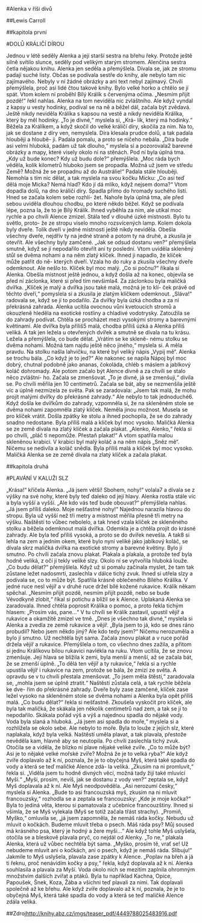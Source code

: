 ﻿#Alenka v říši divů

##Lewis Carroll

##kapitola první

#DOLŮ KRÁLIČÍ DÍROU

Jednou v létě seděly Alenka a její starší sestra na břehu řeky. Protože ještě silně svítilo slunce, seděly pod velikým starým stromem. Alenčina sestra četla nějakou knihu. Alenka jen seděla a přemýšlela. Dívala se, jak ze stromu padají suché listy.
Občas se podívala sestře do knihy, ale nebylo tam nic zajímavého. Nebyly v ní žádné obrázky a ani text nebyl zajímavý. Chvíli přemýšlela, proč asi lidé čtou takové knihy. Bylo velké horko a chtělo se jí spát. Vtom kolem ní proběhl Bílý Králík s červenýma očima.
„Nesmím přijít pozdě!“ řekl nahlas. Alenka na tom neviděla nic zvláštního. Ale když vyndal z kapsy u vesty hodinky, podíval se na ně a běžel dál, začala být zvědavá. Ještě nikdy neviděla Králíka s kapsou na vestě a nikdy neviděla Králíka, který by měl hodinky. „To je divné,“ myslela si, „Krá- lík, který má hodinky.“ Běžela za Králíkem, a když skočil do velké králičí díry, skočila za ním. Na to, jak se dostane z díry ven, nemyslela.
Díra klesala prudce dolů, a tak padala hlouběji a hloubě- ji. Padala pomalu, a proto se ničeho nebála. „Díra bude asi velmi hluboká, padám už tak dlouho,“ myslela si a pozorovala2 barevné obrázky a mapy, které visely okolo ní na stěnách. Pod ní byla úplná tma. „Kdy už bude konec? Kdy už budu dole?“ přemýšlela. „Moc ráda bych věděla, kolik kilometrů hluboko jsem se propadla. Možná už jsem ve středu Země? Možná že se propadnu až do Austrálie!“ Padala stále hlouběji. Nemohla s tím nic dělat, a tak myslela na svou kočku Micku: „Co asi teď dělá moje Micka? Nemá hlad? Kdo jí dá mlíko, když nejsem doma?“ Vtom dopadla dolů, na dno králičí díry. Spadla přímo do hromady suchého listí. Hned se začala kolem sebe rozhlí- žet. Nahoře byla úplná tma, ale před sebou uviděla dlouhou chodbu, po které někdo běžel. Když se podívala lépe, pozna la, že to je Bílý Králík. Ihned vyběhla za ním, ale utíkal moc rychle a po chvíli Alence zmizel. Stála teď v dlouhé úzké místnosti. Bylo tu světlo, proto- že ze stropu viselo mnoho rozsvícených lamp. Kolem dokola byly dveře. Tolik dveří v jedné místnosti ještě nikdy neviděla. Obešla všechny dveře, nejdřív ty na jedné straně a potom ty na druhé, a zkusila je otevřít. Ale všechny byly zamčené. „Jak se odsud dostanu ven?“ přemýšlela smutně, když se jí nepodařilo otevřít ani ty poslední.
Vtom uviděla skleněný stůl se dvěma nohami a na něm zlatý klíček. Ihned ji napadlo, že klíček může patřit do ně- kterých dveří. Vzala ho do ruky a zkusila všechny dveře odemknout. Ale nešlo to. Klíček byl moc malý. „Co si počnu?“ říkala si Alenka. Obešla místnost ještě jednou, a když došla až na konec, objevila se před ní záclonka, které si před tím nevšimla4. Za záclonkou byla maličká dvířka.
„Klíček je malý a dvířka jsou také malá, možná je to klí- ček právě od těchto dveří,“ pomyslela si a zkusila je zlatým klíčkem odemknout. „Sláva!“ radovala se, když se jí to podařilo. Za dvířky byla úzká chodba a za ní překrásná zahrada. Alenka ucítila ovocnou vůni kvetoucích stromů a okouzleně hleděla na exotické rostliny a chladivé vodotrysky. Zatoužila se do zahrady podívat. Chtěla se procházet mezi vysokými stromy a barevnými květinami. Ale dvířka byla příliš5 malá, chodba příliš úzká a Alenka příliš veliká. A tak jen ležela u otevřených dvířek a smutně se dívala na tu krásu. Ležela a přemýšlela, co bude dělat. „Vrátím se ke skleně- nému stolku se dvěma nohami. Možná tam najdu ještě něco jiného,“ myslela si. A měla pravdu. Na stolku našla lahvičku, na které byl veliký nápis „Vypij mě“. Alenka se trochu bála. „Co když je to jed?“ Ale nakonec se napila Nápoj byl moc dobrý, chutnal podobně jako ananas, čokoláda, chléb s máslem a jablkový koláč dohromady. Ale potom začalo být Alence divně a za chvíli se stalo něco zvláštní- ho. Začala se zmenšovat. „To je divné, já se zmenšuji,“ divila se. Po chvíli měřila jen 10 centimetrů. Začala se bát, aby se nezmenšila ještě víc a úplně nezmizela ze světa. Pak se zaradovala: „Jsem tak malá, že mohu projít malými dvířky do překrásné zahrady.“ Ale nebylo to tak jednoduché6. Když došla ke dvířkům do zahrady, vzpomněla si, že na skleněném stole se dvěma nohami zapomněla zlatý klíček. Neměla jinou možnost. Musela se pro klíček vrátit. Došla zpátky ke stolu a ihned pochopila, že se do zahrady snadno nedostane. Byla příliš malá a klíček byl moc vysoko. Maličká Alenka se ze země dívala na zlatý klíček a začala plakat. „Alenko, Alenko,“ řekla si po chvíli, „pláč ti nepomůže. Přestaň plakat!“ A vtom spatřila malou skleněnou krabici. V krabici byl malý koláč a na něm nápis „Sněz mě“. Ničemu se nedivila a koláč snědla. Byla příliš malá a klíček byl moc vysoko. Maličká Alenka se ze země dívala na zlatý klíček a začala plakat.

##kapitola druhá

#PLAVÁNÍ V KALUŽI SLZ

 „Krása!“ křičela Alenka. „Já jsem větší! Sbohem, nohy!“ volala7 a dívala se z výšky na své nohy, které byly teď daleko od její hlavy. Alenka rostla stále víc a byla vyšší a vyšší. „Ale kdo vás teď bude obouvat?“ přemýšlela nahlas. „Já jsem příliš daleko. Moje nešťastné nohy!“ Najednou narazila hlavou do stropu. Byla už vyšší než tři metry a místnost měřila přesně tři metry na výšku. Naštěstí to vůbec nebolelo, a tak hned vzala klíček ze skleněného stolku a běžela odemknout malá dvířka. Odemkla je a chtěla projít do krásné zahrady. Ale byla teď příliš vysoká, a proto se do dvířek nevešla. A tak8 si lehla na zem a jedním okem, které bylo nyní veliké jako jablkový koláč, se dívala skrz maličká dvířka na exotické stromy a barevné květiny. Bylo jí smutno. Po chvíli začala znovu plakat. Plakala a plakala, a protože teď byla hodně veliká, z očí jí tekly veliké slzy. Okolo ní se vytvořila hluboká louže. „Co budu dělat?“ přemýšlela. Když už si pomalu začínala myslet, že tam tak zůstane ležet nadosmrti, zaslechla v dálce tichý zvuk. Ihned si utřela slzy a podívala se, co to může být. Spatřila krásně oblečeného Bílého Králíka. V jedné ruce nesl vějíř a v druhé ruce držel bílé kožené rukavice. Králík někam spěchal. „Nesmím přijít pozdě, nesmím přijít pozdě, nebo se bude Vévodkyně zlobit,“ říkal si potichu a blížil se k Alence. Uplakaná Alenka se zaradovala. Ihned chtěla poprosit Králíka o pomoc, a proto řekla tichým hlasem: „Prosím vás, pane...“ V tu chvíli se Králík zastavil, upustil vějíř a rukavice a okamžitě zmizel ve tmě.
„Dnes je všechno tak divné,“ myslela si Alenka a zvedla ze země rukavice a vějíř. „Byla jsem to já, kdo se dnes ráno probudil? Nebo jsem někdo jiný? Ale kdo tedy jsem?“ Ničemu nerozuměla a bylo jí smutno. Už nechtěla být sama. Začala znovu plakat a v ruce pořád držela vějíř a rukavice. Přemýšlela o tom, co všechno dnes zažila, a přitom si jednu Králíkovu bílou rukavici navlékla na ruku. Vtom ucítila, že se znovu zmenšuje. Její hlava se blížila k zemi, byla menší a menší, až se začala bát, že se zmenší úplně. „To dělá ten vějíř a ty rukavice,“ řekla si a rychle upustila vějíř i rukavice na zem, protože se bála, že zmizí ze světa. A opravdu se v tu chvíli přestala zmenšovat. „To jsem měla štěstí,“ zaradovala se, „mohla jsem se úplně ztratit.“ Naštěstí zůstala celá, a tak rychle běžela ke dve- řím do překrásné zahrady. Dveře byly zase zamčené, klíček zase ležel vysoko na skleněném stole se dvěma nohami a Alenka byla opět příliš malá. „Co budu dělat?“ řekla si nešťastně. Zkoušela vyskočit pro klíček, ale byla tak maličká, že skákala jen několik centimetrů nad zem, a tak se jí to nepodařilo. Skákala pořád výš a výš a najednou spadla do nějaké vody. Voda byla slaná a hluboká. „Já jsem asi spadla do moře,“ myslela si a rozhlížela se okolo sebe. Ale nebylo to moře. Byla to louže z jejích slz, které naplakala, když byla velká. Naštěstí uměla plavat, a tak plavala, přestože nevěděla kam, hlavně aby se neutopila. Po chvíli zaslechla tichý zvuk. Otočila se a viděla, že blízko ní plave nějaké veliké zvíře. „Co to může být? Asi je to nějaké velké mořské zvíře? Možná že je to velká ryba?“ Ale když zvíře doplavalo až k ní, poznala, že je to obyčejná Myš, která také spadla do vody a která se teď maličké Alence zdá- la veliká. „Zkusím na ni promluvit,“ řekla si. „Viděla jsem tu hodně divných věcí, možná tady žijí také mluvící Myši.“
„Myši, prosím, nevíš, jak se dostanu z vody ven?“ zeptala se, když Myš doplavala až k ní. Ale Myš neodpověděla. „Asi nerozumí česky,“ myslela si Alenka. „Bude to asi francouzská myš, zkusím na ni mluvit francouzsky,“ rozhodla se a zeptala se francouzsky: „Kde je moje kočka?“ Byla to jediná věta, kterou si pamatovala z učebnice francouzštiny. Ihned si všimla, že se Myš vylekala (Myš se totiž začala třást strachy). „Promiň, Myško,“ omluvila se, „já jsem zapomněla, že nemáš ráda kočky. Nebudu už mluvit o kočkách. Budeme mluvit třeba o psech. Máš ráda psy? Můj soused má krásného psa, který je hodný a žere myši...“ Ale když tohle Myš uslyšela, otočila se a bleskově plavala pryč, co nejdál od Alenky. „To ne,“ plakala Alenka, která už vůbec nechtěla být sama. „Myško, prosím tě, vrať se! Už nebudeme mluvit ani o kočkách, ani o psech, když je nemáš ráda. Slibuju!“ Jakmile to Myš uslyšela, plavala zase zpátky k Alence. „Poplav na břeh a já ti řeknu, proč nenávidím kočky a psy,“ řekla, když doplavala až k ní. Alenka souhlasila a plavala za Myší. Voda okolo nich se mezitím zaplnila ohromným množstvím dalších zvířat a ptáků. Byla tu například Kachna, Opice, Papoušek, Šnek, Koza, Žába a všichni teď plavali za nimi. Tak doplavali společně až ke břehu. Ale když zvíře doplavalo až k ní, poznala, že je to obyčejná Myš, která také spadla do vody a která se teď maličké Alence zdála veliká.


##Zdroj<http://knihy.abz.cz/imgs/teaser_pdf/4449788025483916.pdf>
